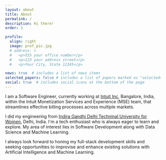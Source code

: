 ```yaml
---
layout: about
title: About
permalink: /
description: Hi there!
order: 1

profile:
  align: right
  image: prof_pic.jpg
  # address: >
  #   <p>555 your office number</p>
  #   <p>123 your address street</p>
  #   <p>Your City, State 12345</p>

news: true  # includes a list of news items
selected_papers: false # includes a list of papers marked as "selected={true}"
social: true  # includes social icons at the bottom of the page
---
```


I am a Software Engineer, currently working at [Intuit Inc](https://www.intuit.com/), Bangalore, India, within the Intuit Monetization Services and Experience (MSE) team, that streamlines effective billing processes across multiple markets. 

I did my engineering from [Indira Gandhi Delhi Techninal University for Women](https://igdtuw.ac.in/), Delhi, India. I'm a tech enthusiast who is always eager to learn and explore. My area of interest lies in Software Development along with Data Science and Machine Learning.

I always look forward to honing my full-stack development skills and seeking opportunities to improvise and enhance existing solutions with Artificial Intelligence and Machine Learning.